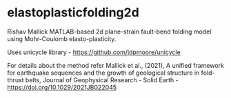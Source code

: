 # elastoplasticfolding2d
Rishav Mallick
MATLAB-based 2d plane-strain fault-bend folding model using Mohr-Coulomb elasto-plasticity.

Uses unicycle library - https://github.com/jdpmoore/unicycle

For details about the method refer Mallick et al., (2021), A unified framework for earthquake sequences and the growth of geological structure in fold-thrust belts, Journal of Geophysical Research - Solid Earth - https://doi.org/10.1029/2021JB022045
